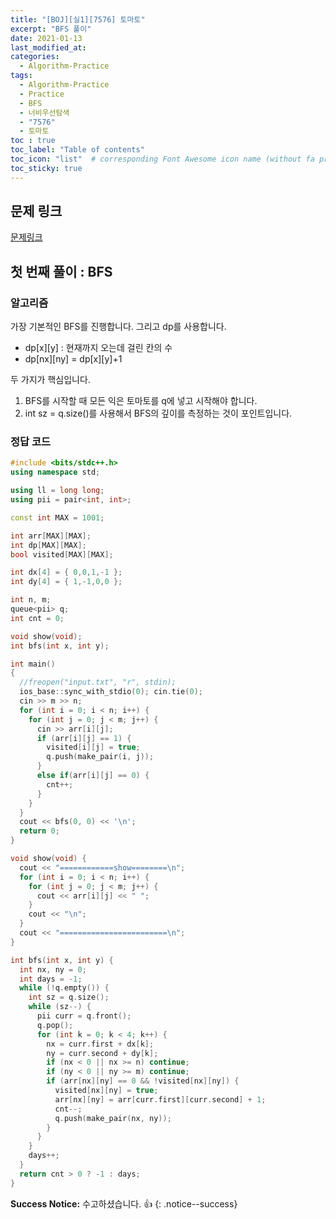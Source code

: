 ```yaml
---
title: "[BOJ][실1][7576] 토마토"
excerpt: "BFS 풀이"
date: 2021-01-13
last_modified_at:
categories:
  - Algorithm-Practice
tags:
  - Algorithm-Practice
  - Practice
  - BFS
  - 너비우선탐색
  - "7576"
  - 토마토
toc : true
toc_label: "Table of contents"
toc_icon: "list"  # corresponding Font Awesome icon name (without fa prefix)
toc_sticky: true
---
```


## 문제 링크

[문제링크](https://www.acmicpc.net/problem/7576)  

## 첫 번째 풀이 : BFS

### 알고리즘

가장 기본적인 BFS를 진행합니다. 그리고 dp를 사용합니다.  

- dp[x][y] : 현재까지 오는데 걸린 칸의 수
- dp[nx][ny] = dp[x][y]+1

두 가지가 핵심입니다. 

1. BFS를 시작할 때 모든 익은 토마토를 q에 넣고 시작해야 합니다.  
2. int sz = q.size()를 사용해서 BFS의 깊이를 측정하는 것이 포인트입니다.  

### 정답 코드

```cpp
#include <bits/stdc++.h>
using namespace std;

using ll = long long;
using pii = pair<int, int>;

const int MAX = 1001;

int arr[MAX][MAX];
int dp[MAX][MAX];
bool visited[MAX][MAX];

int dx[4] = { 0,0,1,-1 };
int dy[4] = { 1,-1,0,0 };

int n, m;
queue<pii> q;
int cnt = 0;

void show(void);
int bfs(int x, int y);

int main()
{
  //freopen("input.txt", "r", stdin);
  ios_base::sync_with_stdio(0); cin.tie(0);
  cin >> m >> n;
  for (int i = 0; i < n; i++) {
    for (int j = 0; j < m; j++) {
      cin >> arr[i][j];
      if (arr[i][j] == 1) {
        visited[i][j] = true;
        q.push(make_pair(i, j));
      }
      else if(arr[i][j] == 0) {
        cnt++;
      }
    }
  }
  cout << bfs(0, 0) << '\n';
  return 0;
}

void show(void) {
  cout << "============show========\n";
  for (int i = 0; i < n; i++) {
    for (int j = 0; j < m; j++) {
      cout << arr[i][j] << " ";
    }
    cout << "\n";
  }
  cout << "========================\n";
}

int bfs(int x, int y) {
  int nx, ny = 0;
  int days = -1;
  while (!q.empty()) {
    int sz = q.size();
    while (sz--) {
      pii curr = q.front();
      q.pop();
      for (int k = 0; k < 4; k++) {
        nx = curr.first + dx[k];
        ny = curr.second + dy[k];
        if (nx < 0 || nx >= n) continue;
        if (ny < 0 || ny >= m) continue;
        if (arr[nx][ny] == 0 && !visited[nx][ny]) {
          visited[nx][ny] = true;
          arr[nx][ny] = arr[curr.first][curr.second] + 1;
          cnt--;
          q.push(make_pair(nx, ny));
        }
      }
    }
    days++;
  }
  return cnt > 0 ? -1 : days;
}
```


**Success Notice:**
수고하셨습니다. :+1:
{: .notice--success}


